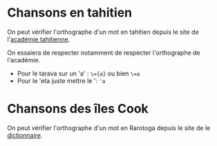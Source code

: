 # Chansons en tahitien

On peut vérifier l'orthographe d'un mot en tahitien depuis le site de l'[académie tahitienne](http://www.farevanaa.pf/dictionnaire.php).

On essaiera de respecter notamment de respecter l'orthographe de l'académie.

* Pour le tarava sur un 'a' : `\={a}` ou bien `\=a`
* Pour le 'eta juste mettre le ': `'a`

# Chansons des îles Cook

On peut vérifier l'orthographe d'un mot en Rarotoga depuis le site de le [dictionnaire](http://cookislandsdictionary.com).
